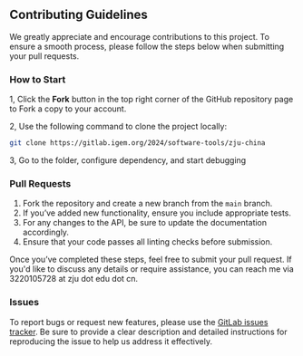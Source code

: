 ## Contributing Guidelines

We greatly appreciate and encourage contributions to this project. To ensure a smooth process, please follow the steps below when submitting your pull requests.

### How to Start

1, Click the **Fork** button in the top right corner of the GitHub repository page to Fork a copy to your account.

2, Use the following command to clone the project locally:
```bash
git clone https://gitlab.igem.org/2024/software-tools/zju-china
```
3, Go to the folder, configure dependency, and start debugging

### Pull Requests

1. Fork the repository and create a new branch from the `main` branch.
2. If you’ve added new functionality, ensure you include appropriate tests.
3. For any changes to the API, be sure to update the documentation accordingly.
4. Ensure that your code passes all linting checks before submission.

Once you’ve completed these steps, feel free to submit your pull request. If you'd like to discuss any details or require assistance, you can reach me via 3220105728 at zju dot edu dot cn.

### Issues

To report bugs or request new features, please use the [GitLab issues tracker](https://gitlab.igem.org/2024/software-tools/zju-china/-/issues). Be sure to provide a clear description and detailed instructions for reproducing the issue to help us address it effectively.

